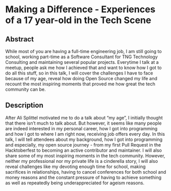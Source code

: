 # Making a Difference - Experiences of a 17 year-old in the Tech Scene

## Abstract

While most of you are having a full-time engineering job, I am still going to school, working part-time as a Software Consultant for TNG Technology Consulting and maintaining several popular projects. Everytime I talk at a meetup, people ask me how I achieved that and want to know how I got to do all this stuff, so in this talk, I will cover the challenges I have to face because of my age, reveal how doing Open Source changed my life and recount the most inspiring moments that proved me how great the tech community can be.

## Description

After Ali Splittel motivated me to do a talk about “my age”, I initially thought that there isn’t much to talk about. But however, it seems like many people are indeed interested in my personal career, how I got into programming and how I got to where I am right now, receiving job offers every day. In this talk, I will tell attendees about my background, how I got into programming and especially, my open source journey - from my first Pull Request in the Hacktoberfest to becoming an active contributor and maintainer. I will also share some of my most inspiring moments in the tech community. However, neither my professional nor my private life is a cinderella story, I will also reveal challenges like my devoting enough time for school, making sacrifices in relationships, having to cancel conferences for both school and money reasons and the constant pressure of having to achieve something as well as repeatedly being underappreciated for ageism reasons.
